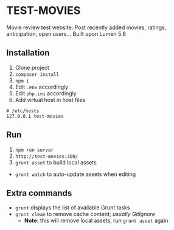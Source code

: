 # TEST-MOVIES
Movie review test website.
Post recently added movies, ratings, anticipation, open users...
Built upon Lumen 5.8

## Installation
1. Clone project
2. `composer install`
3. `npm i`
4. Edit `.env` accordingly
5. Edit `php.ini` accordingly
6. Add virtual host in host files

```
# /etc/hosts
127.0.0.1 test-movies
```

## Run
1. `npm run server`
2. `http://test-movies:300/`
3. `grunt asset` to build local assets
  * `grunt watch` to auto-update assets when editing

## Extra commands
* `grunt` displays the list of available Grunt tasks
* `grunt clean` to remove cache content; _usually GitIgnore_
  * **Note:** this will remove local assets, run `grunt asset` again
